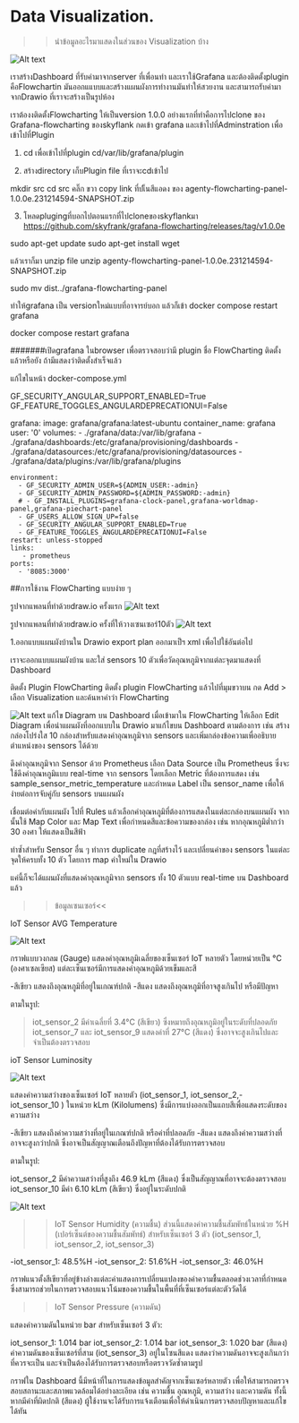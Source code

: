 # Data Visualization.

>> นำข้อมูลอะไรมาแสดงในส่วนของ Visualization บ้าง
<img title="a title" alt="Alt text" src="messageImage_1724843694576.jpg">

เราสร้างDashboard ที่รับค่ามาจากserver ที่เพื่อนทำ และเราใช้Grafana และต้องติดตั้งplugin   คือFlowchartin มันออกแแบบและสร้างแผนผังการทำงานมันทำให้สวยงาน และสามารถรับค่ามาจากDrawio ที่เราจะสร้างเป็นรูปห้อง

เราต้องงติดตั้งFlowcharting ให้เป็นversion 1.0.0
อย่างแรกที่ทำคือการไปclone ของ Grafana-flowcharting  ของskyflank 
กดเข้า  grafana และเข้าไปที่Adminstration เพื่อเข้าไปที่Plugin 
 
1. cd เพื่อเข้าไปที่plugin
 cd/var/lib/grafana/plugin

2. สร้างdirectory เก็บPlugin file ที่เราจะcdเข้าไป

 mkdir src
 cd src
 คลิ๊ก ขวา copy link ที่ปเ็นสีแอดง   ของ agenty-flowcharting-panel-1.0.0e.231214594-SNAPSHOT.zip

3. โหลดplugingที่บอกไปตอนแรกที่ไปcloneของskyflankมา
https://github.com/skyfrank/grafana-flowcharting/releases/tag/v1.0.0e

sudo apt-get update
sudo apt-get install wget

แล้วเราก็มา unzip file
unzip agenty-flowcharting-panel-1.0.0e.231214594-SNAPSHOT.zip

sudo mv dist../grafana-flowcharting-panel

ทำให้grafana   เป็น  versionใหม่แบบที่อาจารย์บอก แล้วก็เข้า
docker compose restart grafana

docker compose restart grafana

#######เปิดgrafana ในbrowser เพื่อตรวจสอบว่ามี plugin ชื่อ FlowCharting ติดตั้งแล้วหรือยัง ถ้ามีแสดงว่าติดตั้งสำเร็จแล้ว


แก้ไขในหน้า docker-compose.yml

GF_SECURITY_ANGULAR_SUPPORT_ENABLED=True
GF_FEATURE_TOGGLES_ANGULARDEPRECATIONUI=False

grafana:
    image: grafana/grafana:latest-ubuntu
    container_name: grafana
    user: '0'
    volumes:
      - ./grafana/data:/var/lib/grafana
      - ./grafana/dashboards:/etc/grafana/provisioning/dashboards
      - ./grafana/datasources:/etc/grafana/provisioning/datasources
      - ./grafana/data/plugins:/var/lib/grafana/plugins
     
    environment:
      - GF_SECURITY_ADMIN_USER=${ADMIN_USER:-admin}
      - GF_SECURITY_ADMIN_PASSWORD=${ADMIN_PASSWORD:-admin}
      # - GF_INSTALL_PLUGINS=grafana-clock-panel,grafana-worldmap-panel,grafana-piechart-panel
      - GF_USERS_ALLOW_SIGN_UP=false
      - GF_SECURITY_ANGULAR_SUPPORT_ENABLED=True
      - GF_FEATURE_TOGGLES_ANGULARDEPRECATIONUI=False
    restart: unless-stopped
    links:
       - prometheus
    ports:
      - '8085:3000'



##การใช้งาน FlowCharting แบบง่าย ๆ

รูปจากแพลนที่ทำด้วยdraw.io ครั้งแรก
<img title="a title" alt="Alt text" src="oldhome.png">

รูปจากแพลนที่ทำด้วยdraw.io ครั้งที่ให้วางเซนเซอร์10ตัว
<img title="a title" alt="Alt text" src="home.png">

 1.ออกแบบแผนผังบ้านใน Drawio
 export plan ออกมาเป็ฯ xml เพื่อไปใช้อันต่อไป

เราจะออกแบบแผนผังบ้าน และใส่ sensors 10 ตัวเพื่อวัดอุณหภูมิจากแต่ละจุดมาแสดงที่ Dashboard

ติดตั้ง Plugin FlowCharting
ติดตั้ง plugin FlowCharting แล้วไปที่มุมขวาบน กด Add > เลือก Visualization และค้นหาคำว่า FlowCharting

<img title="a title" alt="Alt text" src="xml.png">
แก้ไข Diagram บน Dashboard
เมื่อเข้ามาใน FlowCharting ให้เลือก Edit Diagram เพื่อนำแผนผังที่ออกแบบใน Drawio มาแก้ไขบน Dashboard ตามต้องการ เช่น สร้างกล่องโปร่งใส 10 กล่องสำหรับแสดงค่าอุณหภูมิจาก sensors และเพิ่มกล่องข้อความเพื่ออธิบายตำแหน่งของ sensors ได้ด้วย

ดึงค่าอุณหภูมิจาก Sensor ด้วย Prometheus
เลือก Data Source เป็น Prometheus ซึ่งจะใช้ดึงค่าอุณหภูมิแบบ real-time จาก sensors โดยเลือก Metric ที่ต้องการแสดง เช่น sample_sensor_metric_temperature และกำหนด Label เป็น sensor_name เพื่อให้ง่ายต่อการจับคู่กับ sensors บนแผนผัง

เชื่อมต่อค่ากับแผนผัง
ไปที่ Rules แล้วเลือกค่าอุณหภูมิที่ต้องการแสดงในแต่ละกล่องบนแผนผัง จากนั้นใช้ Map Color และ Map Text เพื่อกำหนดสีและข้อความของกล่อง เช่น หากอุณหภูมิต่ำกว่า 30 องศา ให้แสดงเป็นสีฟ้า

ทำซ้ำสำหรับ Sensor อื่น ๆ
ทำการ duplicate กฎที่สร้างไว้ และเปลี่ยนค่าของ sensors ในแต่ละจุดให้ครบทั้ง 10 ตัว โดยการ map ค่าใหม่ใน Drawio

แค่นี้ก็จะได้แผนผังที่แสดงค่าอุณหภูมิจาก sensors ทั้ง 10 ตัวแบบ real-time บน Dashboard แล้ว



>>ข้อมูลเซนเซอร์<<

IoT Sensor AVG Temperature 

<img title="a title" alt="Alt text" src="sensor AVG.png">

กราฟแบบวงกลม (Gauge) แสดงค่าอุณหภูมิเฉลี่ยของเซ็นเซอร์ IoT หลายตัว โดยหน่วยเป็น °C (องศาเซลเซียส) แต่ละเซ็นเซอร์มีการแสดงค่าอุณหภูมิด้วยเข็มและสี

-สีเขียว แสดงถึงอุณหภูมิที่อยู่ในเกณฑ์ปกติ
-สีแดง แสดงถึงอุณหภูมิที่อาจสูงเกินไป หรือมีปัญหา

ตามในรูป:

>iot_sensor_2 มีค่าเฉลี่ยที่ 3.4°C (สีเขียว) ซึ่งหมายถึงอุณหภูมิอยู่ในระดับที่ปลอดภัย
>iot_sensor_7 และ iot_sensor_9 แสดงค่าที่ 27°C (สีแดง) ซึ่งอาจจะสูงเกินไปและจำเป็นต้องตรวจสอบ


ioT Sensor Luminosity

<img title="a title" alt="Alt text" src="iot sensor.png">

แสดงค่าความสว่างของเซ็นเซอร์ IoT หลายตัว (iot_sensor_1, iot_sensor_2,- iot_sensor_10 ) ในหน่วย kLm (Kilolumens) ซึ่งมีการแบ่งออกเป็นแถบสีเพื่อแสดงระดับของความสว่าง

-สีเขียว แสดงถึงค่าความสว่างที่อยู่ในเกณฑ์ปกติ หรือค่าที่ปลอดภัย
-สีแดง แสดงถึงค่าความสว่างที่อาจจะสูงกว่าปกติ ซึ่งอาจเป็นสัญญาณเตือนถึงปัญหาที่ต้องได้รับการตรวจสอบ

ตามในรูป:

iot_sensor_2 มีค่าความสว่างที่สูงถึง 46.9 kLm (สีแดง) ซึ่งเป็นสัญญาณที่อาจจะต้องตรวจสอบ
iot_sensor_10 มีค่า 6.10 kLm (สีเขียว) ซึ่งอยู่ในระดับปกติ





<img title="a title" alt="Alt text" src="Dashboard.png">


 >>IoT Sensor Humidity (ความชื้น)
 ส่วนนี้แสดงค่าความชื้นสัมพัทธ์ในหน่วย %H (เปอร์เซ็นต์ของความชื้นสัมพัทธ์) สำหรับเซ็นเซอร์ 3 ตัว (iot_sensor_1, iot_sensor_2, iot_sensor_3)
 
-iot_sensor_1: 48.5%H
-iot_sensor_2: 51.6%H
-iot_sensor_3: 46.0%H


กราฟแนวตั้งสีเขียวที่อยู่ข้างล่างแต่ละค่าแสดงการเปลี่ยนแปลงของค่าความชื้นตลอดช่วงเวลาที่กำหนด ซึ่งสามารถช่วยในการตรวจสอบแนวโน้มของความชื้นในพื้นที่ที่เซ็นเซอร์แต่ละตัววัดได้

>> IoT Sensor Pressure (ความดัน)

แสดงค่าความดันในหน่วย bar สำหรับเซ็นเซอร์ 3 ตัว:

iot_sensor_1: 1.014 bar
iot_sensor_2: 1.014 bar
iot_sensor_3: 1.020 bar (สีแดง)
ค่าความดันของเซ็นเซอร์ที่สาม (iot_sensor_3) อยู่ในโซนสีแดง แสดงว่าความดันอาจจะสูงเกินกว่าที่ควรจะเป็น และจำเป็นต้องได้รับการตรวจสอบหรือตรวจวัดซ้ำตามรูป



  กราฟใน Dashboard นี้มีหน้าที่ในการแสดงข้อมูลสำคัญจากเซ็นเซอร์หลายตัว เพื่อให้สามารถตรวจสอบสถานะและสภาพแวดล้อมได้อย่างละเอียด เช่น ความชื้น อุณหภูมิ, ความสว่าง และความดัน ทั้งนี้หากมีค่าที่ผิดปกติ (สีแดง) ผู้ใช้งานจะได้รับการแจ้งเตือนเพื่อให้ดำเนินการตรวจสอบปัญหาและแก้ไขได้ทัน
